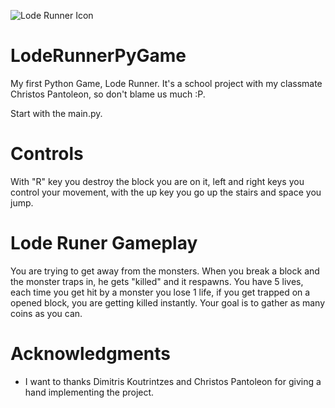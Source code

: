 ![Lode Runner Icon](https://i.imgur.com/l2oNyhr.jpg)



# LodeRunnerPyGame

My first Python Game, Lode Runner. It's a school project with my classmate Christos Pantoleon, so don't blame us much :P.

Start with the main.py.

# Controls 

With "R" key you destroy the block you are on it, left and right keys you control your movement, with the up key you go up the stairs and space you jump.

# Lode Runer Gameplay

You are trying to get away from the monsters. When you break a block and the monster traps in, he gets "killed" and it respawns. You have 5 lives, each time you get hit by a monster you lose 1 life, if you get trapped on a opened block, you are getting killed instantly. Your goal is to gather as many coins as you can. 

# Acknowledgments

* I want to thanks Dimitris Koutrintzes and Christos Pantoleon for giving a hand implementing the project. 
